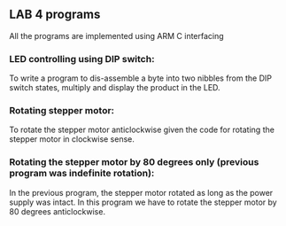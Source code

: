 ## LAB 4 programs   
All the programs are implemented using ARM C interfacing  
### LED controlling using DIP switch:         
To write a program to dis-assemble a byte into two nibbles from the DIP switch states, multiply and display the product in the LED.            
### Rotating stepper motor:        
To rotate the stepper motor anticlockwise given the code for rotating the stepper motor in clockwise sense.     
### Rotating the stepper motor by 80 degrees only (previous program was indefinite rotation):         
In the previous program, the stepper motor rotated as long as the power supply was intact. In this program we have to rotate the stepper motor by 80 degrees anticlockwise.   
